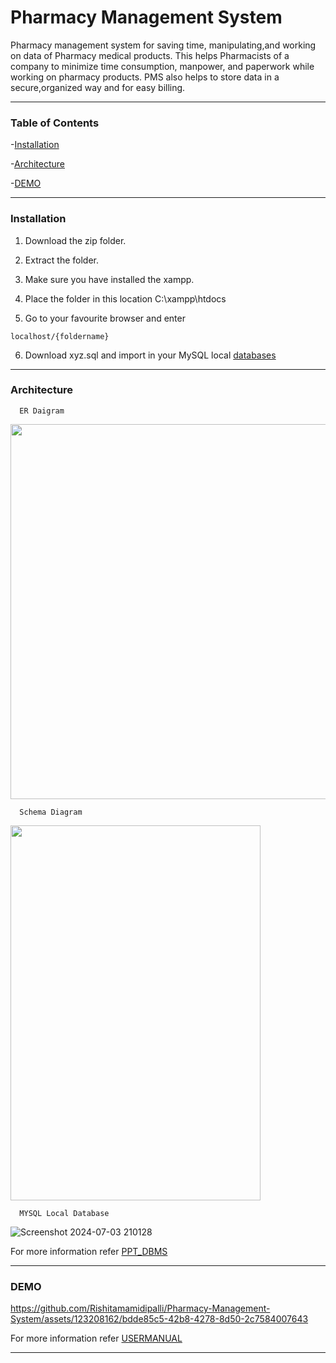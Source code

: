 # Pharmacy Management System
Pharmacy management system for saving time, manipulating,and working on data of Pharmacy medical products. This helps Pharmacists of a company to minimize time consumption, manpower, and paperwork while working on pharmacy products. PMS also helps to store data in a secure,organized way and for easy billing.
* * *
### Table of Contents 
-[Installation](#Installation)

-[Architecture](#Architecture)

-[DEMO](#DEMO)

* * *
### Installation
1. Download the zip folder.

2. Extract the folder.

3. Make sure you have installed the xampp.

4. Place the folder in this location C:\xampp\htdocs

5. Go to your favourite browser and enter
  ```
  localhost/{foldername}
```
6. Download xyz.sql and import in your MySQL local [databases](#http://localhost/phpmyadmin)
* * *
### Architecture
```
  ER Daigram
```
<img src="https://github.com/Rishitamamidipalli/Pharmacy-Management-System/assets/123208162/ffd5f2b4-8de6-4136-bab1-d4d5fd7649e1" width="1000" height="600"/>

```
  Schema Diagram
```
<img src="https://github.com/Rishitamamidipalli/Pharmacy-Management-System/assets/123208162/a675aa83-7d41-4711-a7f6-7551016a00ea" width="400" height="600"/>

```
  MYSQL Local Database
```
![Screenshot 2024-07-03 210128](https://github.com/Rishitamamidipalli/Pharmacy-Management-System/assets/123208162/2e1e34b6-d037-4849-9e0a-afc2a7df5492)

For more information refer [PPT_DBMS](<PPT_DBMS .pptx>)
* * *
### DEMO 
https://github.com/Rishitamamidipalli/Pharmacy-Management-System/assets/123208162/bdde85c5-42b8-4278-8d50-2c7584007643

For more information refer [USERMANUAL](<USERMANUAL.docx>)
* * *
